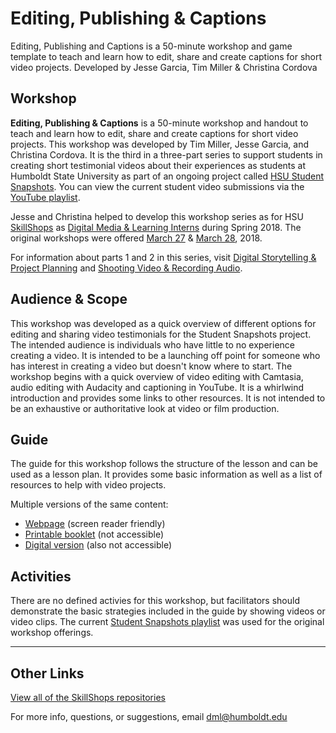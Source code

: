 # Editing, Publishing &amp; Captions
Editing, Publishing and Captions is a 50-minute workshop and game template to teach and learn how to edit, share and create captions for short video projects. Developed by Jesse Garcia, Tim Miller &amp; Christina Cordova

## Workshop
__Editing, Publishing &amp; Captions__ is a 50-minute workshop and handout to teach and learn how to edit, share and create captions for short video projects. This workshop was developed by Tim Miller, Jesse Garcia, and Christina Cordova. It is the third in a three-part series to support students in creating short testimonial videos about their experiences as students at Humboldt State University as part of an ongoing project called [HSU Student Snapshots](http://libguides.humboldt.edu/snapshots). You can view the current student video submissions via the [YouTube playlist](https://www.youtube.com/playlist?list=PLe7DUUoET6mUN1jP4pO6uKW9uyubSkQhC). 

Jesse and Christina helped to develop this workshop series as for HSU [SkillShops](http://humboldt.libcal.com/workshops) as [Digital Media & Learning Interns](http://libguides.humboldt.edu/dml/apply) during Spring 2018. The original workshops were offered [March 27](https://humboldt.libcal.com/event/4048513) &amp; [March 28](https://humboldt.libcal.com/event/4048532), 2018.

For information about parts 1 and 2 in this series, visit [Digital Storytelling &amp; Project Planning](https://hsudml.github.io/snapshotsStorytelling/) and [Shooting Video &amp; Recording Audio](https://hsudml.github.io/snapshotsVideo/).

## Audience &amp; Scope
This workshop was developed as a quick overview of different options for editing and sharing video testimonials for the Student Snapshots project. The intended audience is individuals who have little to no experience creating a video. It is intended to be a launching off point for someone who has interest in creating a video but doesn't know where to start. The workshop begins with a quick overview of video editing with Camtasia, audio editing with Audacity and captioning in YouTube. It is a whirlwind introduction and provides some links to other resources. It is not intended to be an exhaustive or authoritative look at video or film production.

## Guide
The guide for this workshop follows the structure of the lesson and can be used as a lesson plan. It provides some basic information as well as a list of resources to help with video projects. 

Multiple versions of the same content:
+ [Webpage](https://hsudml.github.io/snapshotsEditing/guide) (screen reader friendly)
+ [Printable booklet](https://hsudml.github.io/snapshotsStorytelling/assets/snapshotsEditing.pdf) (not accessible)
+ [Digital version](https://docs.google.com/presentation/d/e/2PACX-1vSm474eY4J2dS2boilEF7Wa4PYPkdGXZU5U9C88nJ0RQpTvyxF1kIGcN-DdsFp0PNiCBsGG3aympPMV/pub?start=false&loop=false&delayms=3000) (also not accessible)

## Activities
There are no defined activies for this workshop, but facilitators should demonstrate the basic strategies included in the guide by showing videos or video clips. The current [Student Snapshots playlist](https://www.youtube.com/playlist?list=PLe7DUUoET6mUN1jP4pO6uKW9uyubSkQhC) was used for the original workshop offerings.



---
## Other Links
[View all of the SkillShops repositories](https://hsudml.github.io/skillshops)

For more info, questions, or suggestions, email dml@humboldt.edu
